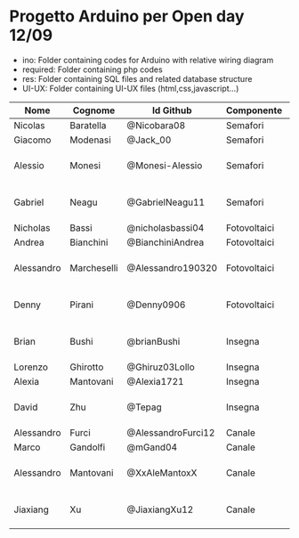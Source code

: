 # Progetto Arduino per Open day 12/09 

* ino: Folder containing codes for Arduino with relative wiring diagram
* required: Folder containing php codes 
* res: Folder containing SQL files and related database structure 
* UI-UX: Folder containing UI-UX files (html,css,javascript...)

| Nome       | Cognome     | Id Github          | Componente  | Sezione                         |
|----------- | ----------- | ------------------ | ----------- | ------------------------------- |
| Nicolas    | Baratella   | @Nicobara08        |Semafori     | Server                          |
| Giacomo    | Modenasi    | @Jack_00           |Semafori     | Hardware                        |
| Alessio    | Monesi      | @Monesi-Alessio    |Semafori     | Software Desing & Documentation |
| Gabriel    | Neagu       | @GabrielNeagu11    |Semafori     | User Intefrace & User Expirence |
| Nicholas   | Bassi       | @nicholasbassi04   |Fotovoltaici | Hardware                        |
| Andrea     | Bianchini   | @BianchiniAndrea   |Fotovoltaici | Server                          |
| Alessandro | Marcheselli | @Alessandro190320  |Fotovoltaici | User Intefrace & User Expirence |
| Denny      | Pirani      | @Denny0906         |Fotovoltaici | Software Desing & Documentation |
| Brian      | Bushi       | @brianBushi        |Insegna      | User Intefrace & User Expirence |
| Lorenzo    | Ghirotto    | @Ghiruz03Lollo     |Insegna      | Server                          |
| Alexia     | Mantovani   | @Alexia1721        |Insegna      | Hardware                        |
| David      | Zhu         | @Tepag             |Insegna      | Software Desing & Documentation |
| Alessandro | Furci       | @AlessandroFurci12 |Canale       | Server                          |
| Marco      | Gandolfi    | @mGand04           |Canale       | Hardware                        |
| Alessandro | Mantovani   | @XxAleMantoxX      |Canale       | Software Desing & Documentation |
| Jiaxiang   | Xu          | @JiaxiangXu12      |Canale       | User Intefrace & UserExpirence  |


